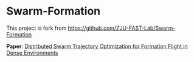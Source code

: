 # Swarm-Formation
This project is fork from https://github.com/ZJU-FAST-Lab/Swarm-Formation

**Paper**: [Distributed Swarm Trajectory Optimization for Formation Flight in Dense Environments](https://arxiv.org/abs/2109.07682)

<!-- **HackMD**: https://hackmd.io/@9U_PwAX7Rc6DyhmGgCFzyw/SyHsUK7MT -->
